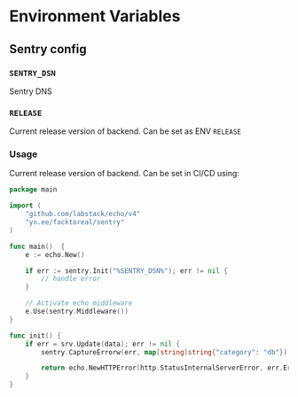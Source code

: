 # Environment Variables

## Sentry config

### `SENTRY_DSN`

Sentry DNS

### `RELEASE`

Current release version of backend. Can be set as ENV `RELEASE`

### Usage

Current release version of backend. Can be set in CI/CD using:

```go
package main

import (
    "github.com/labstack/echo/v4"
    "yn.ee/facktoreal/sentry"
)

func main()  {
    e := echo.New()

    if err := sentry.Init("%SENTRY_DSN%"); err != nil {
        // handle error
    }

    // Activate echo middleware
    e.Use(sentry.Middleware())
}

func init() {
    if err = srv.Update(data); err != nil {
    	sentry.CaptureErrorw(err, map[string]string{"category": "db"})

        return echo.NewHTTPError(http.StatusInternalServerError, err.Error())
    }
}
```
